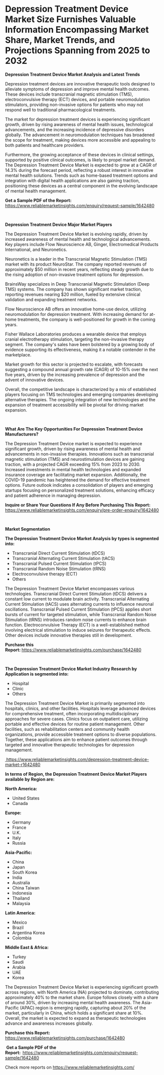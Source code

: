 <p><h1>Depression Treatment Device Market Size Furnishes Valuable Information Encompassing Market Share, Market Trends, and Projections Spanning from 2025 to 2032</h1></p><p><strong>Depression Treatment Device Market Analysis and Latest Trends</strong></p>
<p><p>Depression treatment devices are innovative therapeutic tools designed to alleviate symptoms of depression and improve mental health outcomes. These devices include transcranial magnetic stimulation (TMS), electroconvulsive therapy (ECT) devices, and portable neuromodulation stimulators, providing non-invasive options for patients who may not respond well to traditional pharmacological treatments.</p><p>The market for depression treatment devices is experiencing significant growth, driven by rising awareness of mental health issues, technological advancements, and the increasing incidence of depressive disorders globally. The advancement in neuromodulation techniques has broadened the scope for treatment, making devices more accessible and appealing to both patients and healthcare providers.</p><p>Furthermore, the growing acceptance of these devices in clinical settings, supported by positive clinical outcomes, is likely to propel market demand. The Depression Treatment Device Market is expected to grow at a CAGR of 14.3% during the forecast period, reflecting a robust interest in innovative mental health solutions. Trends such as home-based treatment options and integration with digital health applications are also gaining traction, positioning these devices as a central component in the evolving landscape of mental health management.</p></p>
<p><strong>Get a Sample PDF of the Report:&nbsp;</strong> <a href="https://www.reliablemarketinsights.com/enquiry/request-sample/1642480?utm_campaign=2935&utm_medium=2&utm_source=Github&utm_content=ia&utm_term=04032025&utm_id=depression-treatment-device">https://www.reliablemarketinsights.com/enquiry/request-sample/1642480</a></p>
<p>&nbsp;</p>
<p><strong>Depression Treatment Device Major Market Players</strong></p>
<p><p>The Depression Treatment Device Market is evolving rapidly, driven by increased awareness of mental health and technological advancements. Key players include Flow Neuroscience AB, Ginger, Electromedical Products International, and Neuronetics. </p><p>Neuronetics is a leader in the Transcranial Magnetic Stimulation (TMS) market with its product NeuroStar. The company reported revenues of approximately $50 million in recent years, reflecting steady growth due to the rising adoption of non-invasive treatment options for depression.</p><p>BrainsWay specializes in Deep Transcranial Magnetic Stimulation (Deep TMS) systems. The company has shown significant market traction, reporting revenues nearing $20 million, fueled by extensive clinical validation and expanding treatment networks.</p><p>Flow Neuroscience AB offers an innovative home-use device, utilizing neuromodulation for depression treatment. With increasing demand for at-home treatments, the company is well-positioned for growth in the coming years.</p><p>Fisher Wallace Laboratories produces a wearable device that employs cranial electrotherapy stimulation, targeting the non-invasive therapy segment. The company's sales have been bolstered by a growing body of evidence supporting its effectiveness, making it a notable contender in the marketplace.</p><p>Market growth for this sector is projected to escalate, with forecasts suggesting a compound annual growth rate (CAGR) of 10-15% over the next five years, driven by the increasing prevalence of depression and the advent of innovative devices.</p><p>Overall, the competitive landscape is characterized by a mix of established players focusing on TMS technologies and emerging companies developing alternative therapies. The ongoing integration of new technologies and the expansion of treatment accessibility will be pivotal for driving market expansion.</p></p>
<p>&nbsp;</p>
<p><strong>What Are The Key Opportunities For Depression Treatment Device Manufacturers?</strong></p>
<p><p>The Depression Treatment Device market is expected to experience significant growth, driven by rising awareness of mental health and advancements in non-invasive therapies. Innovations such as transcranial magnetic stimulation (TMS) and neurostimulation devices are gaining traction, with a projected CAGR exceeding 15% from 2023 to 2030. Increased investments in mental health technologies and expanded insurance coverage are facilitating market expansion. Additionally, the COVID-19 pandemic has heightened the demand for effective treatment options. Future outlook indicates a consolidation of players and emerging startups focusing on personalized treatment solutions, enhancing efficacy and patient adherence in managing depression.</p></p>
<p><strong>Inquire or Share Your Questions If Any Before Purchasing This Report:</strong> <a href="https://www.reliablemarketinsights.com/enquiry/pre-order-enquiry/1642480?utm_campaign=2935&utm_medium=2&utm_source=Github&utm_content=ia&utm_term=04032025&utm_id=depression-treatment-device">https://www.reliablemarketinsights.com/enquiry/pre-order-enquiry/1642480</a></p>
<p>&nbsp;</p>
<p><strong>Market Segmentation</strong></p>
<p><strong>The Depression Treatment Device Market Analysis by types is segmented into:</strong></p>
<p><ul><li>Transcranial Direct Current Stimulation (tDCS)</li><li>Transcranial Alternating Current Stimulation (tACS)</li><li>Transcranial Pulsed Current Stimulation (tPCS)</li><li>Transcranial Random Noise Stimulation (tRNS)</li><li>Electroconvulsive therapy (ECT)</li><li>Others</li></ul></p>
<p><p>The Depression Treatment Device Market encompasses various technologies. Transcranial Direct Current Stimulation (tDCS) delivers a constant low current to modulate brain activity. Transcranial Alternating Current Stimulation (tACS) uses alternating currents to influence neuronal oscillations. Transcranial Pulsed Current Stimulation (tPCS) applies short bursts of current for targeted stimulation, while Transcranial Random Noise Stimulation (tRNS) introduces random noise currents to enhance brain function. Electroconvulsive Therapy (ECT) is a well-established method involving electrical stimulation to induce seizures for therapeutic effects. Other devices include innovative therapies still in development.</p></p>
<p><strong>Purchase this Report:&nbsp;</strong><a href="https://www.reliablemarketinsights.com/purchase/1642480?utm_campaign=2935&utm_medium=2&utm_source=Github&utm_content=ia&utm_term=04032025&utm_id=depression-treatment-device">https://www.reliablemarketinsights.com/purchase/1642480</a></p>
<p>&nbsp;</p>
<p><strong>The Depression Treatment Device Market Industry Research by Application is segmented into:</strong></p>
<p><ul><li>Hospital</li><li>Clinic</li><li>Others</li></ul></p>
<p><p>The Depression Treatment Device Market is primarily segmented into hospitals, clinics, and other facilities. Hospitals leverage advanced devices for comprehensive treatment, often incorporating multidisciplinary approaches for severe cases. Clinics focus on outpatient care, utilizing portable and effective devices for routine patient management. Other facilities, such as rehabilitation centers and community health organizations, provide accessible treatment options to diverse populations. Together, these applications aim to enhance patient outcomes through targeted and innovative therapeutic technologies for depression management.</p></p>
<p><a href="https://www.reliablemarketinsights.com/depression-treatment-device-market-r1642480?utm_campaign=2935&utm_medium=2&utm_source=Github&utm_content=ia&utm_term=04032025&utm_id=depression-treatment-device">&nbsp;https://www.reliablemarketinsights.com/depression-treatment-device-market-r1642480</a></p>
<p><strong>In terms of Region, the Depression Treatment Device Market Players available by Region are:</strong></p>
<p>
    <p> <strong> North America: </strong>
        <ul>
            <li>United States</li>
            <li>Canada</li>
        </ul>
        </p> 
    <p> <strong> Europe: </strong>
        <ul>
            <li>Germany</li>
            <li>France</li>
            <li>U.K.</li>
            <li>Italy</li>
            <li>Russia</li>
        </ul>
        </p> 
    <p> <strong> Asia-Pacific: </strong>
        <ul>
            <li>China</li>
            <li>Japan</li>
            <li>South Korea</li>
            <li>India</li>
            <li>Australia</li>
            <li>China Taiwan</li>
            <li>Indonesia</li>
            <li>Thailand</li>
            <li>Malaysia</li>
        </ul>
        </p> 
    <p> <strong> Latin America: </strong>
        <ul>
            <li>Mexico</li>
            <li>Brazil</li>
            <li>Argentina Korea</li>
            <li>Colombia</li>
        </ul>
        </p> 
    <p> <strong> Middle East & Africa: </strong>
        <ul>
            <li>Turkey</li>
            <li>Saudi</li>
            <li>Arabia</li>
            <li>UAE</li>
            <li>Korea</li>
        </ul>
    </p>
    </p>
<p><p>The Depression Treatment Device Market is experiencing significant growth across regions, with North America (NA) projected to dominate, contributing approximately 40% to the market share. Europe follows closely with a share of around 30%, driven by increasing mental health awareness. The Asia-Pacific (APAC) region is emerging rapidly, capturing about 20% of the market, particularly in China, which holds a significant share at 10%. Overall, the market is expected to expand as therapeutic technologies advance and awareness increases globally.</p></p>
<p><strong>Purchase this Report: </strong><a href="https://www.reliablemarketinsights.com/purchase/1642480?utm_campaign=2935&utm_medium=2&utm_source=Github&utm_content=ia&utm_term=04032025&utm_id=depression-treatment-device">https://www.reliablemarketinsights.com/purchase/1642480</a></p>
<p>&nbsp;<strong>Get a Sample PDF of the Report:&nbsp;&nbsp;</strong><a href="https://www.reliablemarketinsights.com/enquiry/request-sample/1642480?utm_campaign=2935&utm_medium=2&utm_source=Github&utm_content=ia&utm_term=04032025&utm_id=depression-treatment-device">https://www.reliablemarketinsights.com/enquiry/request-sample/1642480</a></p>
<p><strong></strong></p>
<p>Check more reports on <a href="https://www.reliablemarketinsights.com/?utm_campaign=2935&utm_medium=2&utm_source=Github&utm_content=ia&utm_term=04032025&utm_id=depression-treatment-device">https://www.reliablemarketinsights.com/</a></p>